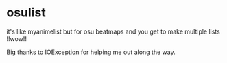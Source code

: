 # osulist

it's like myanimelist but for osu beatmaps and you get to make multiple lists !!wow!!

Big thanks to IOException for helping me out along the way.